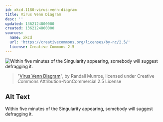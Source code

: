 ```yaml
---
id: xkcd.1180-virus-venn-diagram
title: Virus Venn Diagram
desc: ''
updated: 1362124800000
created: 1362124800000
sources:
  name: xkcd
  url: 'https://creativecommons.org/licenses/by-nc/2.5/'
  license: Creative Commons 2.5
---
```

![Within five minutes of the Singularity appearing, somebody will suggest defragging it.](https://imgs.xkcd.com/comics/virus_venn_diagram.png)
> "[Virus Venn Diagram](https://xkcd.com/1180/)", by Randall Munroe, licensed under Creative Commons Attribution-NonCommercial 2.5 License

## Alt Text
Within five minutes of the Singularity appearing, somebody will suggest defragging it.
